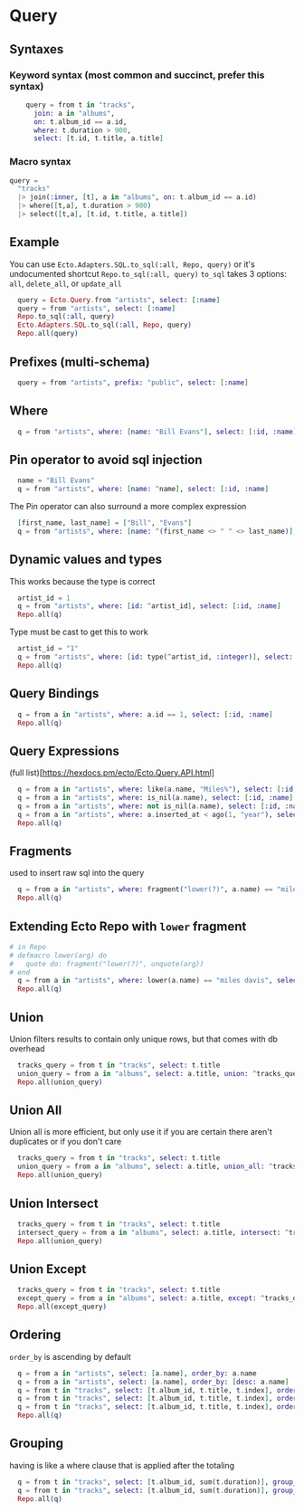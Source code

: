 # Query

## Syntaxes

### Keyword syntax (most common and succinct, prefer this syntax)
```elixir
    query = from t in "tracks",
      join: a in "albums",
      on: t.album_id == a.id,
      where: t.duration > 900,
      select: [t.id, t.title, a.title]
```

### Macro syntax
```elixir
query =
  "tracks"
  |> join(:inner, [t], a in "albums", on: t.album_id == a.id)
  |> where([t,a], t.duration > 900)
  |> select([t,a], [t.id, t.title, a.title])
```

## Example
You can use `Ecto.Adapters.SQL.to_sql(:all, Repo, query)` or it's undocumented shortcut
`Repo.to_sql(:all, query)`
`to_sql` takes 3 options: `all`, `delete_all`, or `update_all`
```elixir
  query = Ecto.Query.from "artists", select: [:name]
  query = from "artists", select: [:name]
  Repo.to_sql(:all, query)
  Ecto.Adapters.SQL.to_sql(:all, Repo, query)
  Repo.all(query)
```

## Prefixes (multi-schema)
```elixir
  query = from "artists", prefix: "public", select: [:name]
```

## Where
```elixir
  q = from "artists", where: [name: "Bill Evans"], select: [:id, :name]
```

## Pin operator to avoid sql injection
```elixir
  name = "Bill Evans"
  q = from "artists", where: [name: ^name], select: [:id, :name]
```
The Pin operator can also surround a more complex expression
```elixir
  [first_name, last_name] = ["Bill", "Evans"]
  q = from "artists", where: [name: ^(first_name <> " " <> last_name)], select: [:id, :name]
```

## Dynamic values and types
This works because the type is correct
```elixir
  artist_id = 1
  q = from "artists", where: [id: ^artist_id], select: [:id, :name]
  Repo.all(q)
```

Type must be cast to get this to work
```elixir
  artist_id = "1"
  q = from "artists", where: [id: type(^artist_id, :integer)], select: [:id, :name]
  Repo.all(q)
```

## Query Bindings
```elixir
  q = from a in "artists", where: a.id == 1, select: [:id, :name]
  Repo.all(q)
```

## Query Expressions
(full list)[https://hexdocs.pm/ecto/Ecto.Query.API.html]
```elixir
  q = from a in "artists", where: like(a.name, "Miles%"), select: [:id, :name]
  q = from a in "artists", where: is_nil(a.name), select: [:id, :name]
  q = from a in "artists", where: not is_nil(a.name), select: [:id, :name]
  q = from a in "artists", where: a.inserted_at < ago(1, "year"), select: [:id, :name]
  Repo.all(q)
```

## Fragments
used to insert raw sql into the query
```elixir
  q = from a in "artists", where: fragment("lower(?)", a.name) == "miles davis", select: [:id, :name]
  Repo.all(q)
```

## Extending Ecto Repo with `lower` fragment
```elixir
# in Repo
# defmacro lower(arg) do
#   quote do: fragment("lower(?)", unquote(arg))
# end
  q = from a in "artists", where: lower(a.name) == "miles davis", select: [:id, :name]
  Repo.all(q)
```

## Union
Union filters results to contain only unique rows, but that comes with db overhead
```elixir
  tracks_query = from t in "tracks", select: t.title
  union_query = from a in "albums", select: a.title, union: ^tracks_query
  Repo.all(union_query)
```


## Union All
Union all is more efficient, but only use it if you are certain there aren't duplicates or if you don't care
```elixir
  tracks_query = from t in "tracks", select: t.title
  union_query = from a in "albums", select: a.title, union_all: ^tracks_query
  Repo.all(union_query)
```

## Union Intersect
```elixir
  tracks_query = from t in "tracks", select: t.title
  intersect_query = from a in "albums", select: a.title, intersect: ^tracks_query
  Repo.all(union_query)
```

## Union Except
```elixir
  tracks_query = from t in "tracks", select: t.title
  except_query = from a in "albums", select: a.title, except: ^tracks_query
  Repo.all(except_query)
```


## Ordering
`order_by` is ascending by default
```elixir
  q = from a in "artists", select: [a.name], order_by: a.name
  q = from a in "artists", select: [a.name], order_by: [desc: a.name]
  q = from t in "tracks", select: [t.album_id, t.title, t.index], order_by: [t.album_id, t.index]
  q = from t in "tracks", select: [t.album_id, t.title, t.index], order_by: [desc: t.album_id, asc: t.index]
  q = from t in "tracks", select: [t.album_id, t.title, t.index], order_by: [desc_nulls_first: t.album_id, asc_nulls_last: t.index]
  Repo.all(q)
```

## Grouping
having is like a where clause that is applied after the totaling
```elixir
  q = from t in "tracks", select: [t.album_id, sum(t.duration)], group_by: t.album_id
  q = from t in "tracks", select: [t.album_id, sum(t.duration)], group_by: t.album_id, having: sum(t.duration) > 3600
  Repo.all(q)
```
